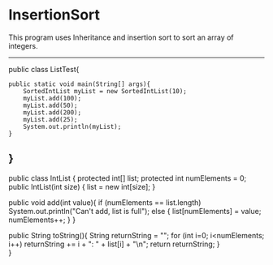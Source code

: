 # InsertionSort
This program uses Inheritance and insertion sort to sort an array of integers.

-------------------------------------------------------------------

public class ListTest{

    public static void main(String[] args){
        SortedIntList myList = new SortedIntList(10);
        myList.add(100);
        myList.add(50);
        myList.add(200);
        myList.add(25);
        System.out.println(myList);
    }
}
----------------------------------------

public class IntList {
    protected int[] list;
    protected int numElements = 0;
public IntList(int size) {
    list = new int[size];
}

public void add(int value){
    if (numElements == list.length)
        System.out.println("Can't add, list is full");
    else {
        list[numElements] = value;
        numElements++;
    }
}

public String toString(){
    String returnString = "";
    for (int i=0; i<numElements; i++)
    returnString += i + ": " + list[i] + "\n";
    return returnString;
    }    
}

   
